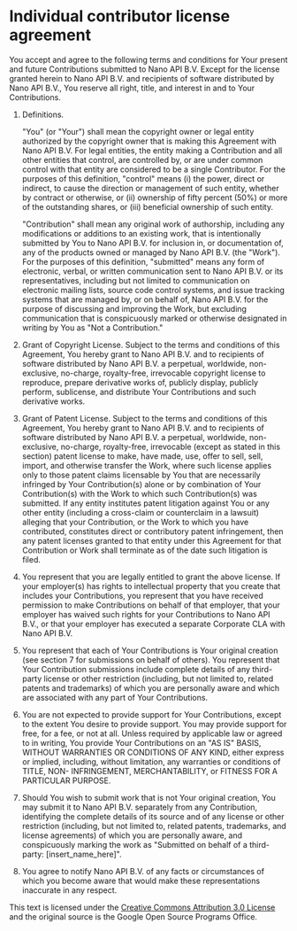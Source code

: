 # Individual contributor license agreement

You accept and agree to the following terms and conditions for Your present and
future Contributions submitted to Nano API B.V. Except for the license granted
herein to Nano API B.V. and recipients of software distributed by Nano API B.V.,
You reserve all right, title, and interest in and to Your Contributions.

1. Definitions.

   "You" (or "Your") shall mean the copyright owner or legal entity authorized
   by the copyright owner that is making this Agreement with Nano API B.V. For
   legal entities, the entity making a Contribution and all other entities that
   control, are controlled by, or are under common control with that entity are
   considered to be a single Contributor. For the purposes of this definition,
   "control" means (i) the power, direct or indirect, to cause the direction or
   management of such entity, whether by contract or otherwise, or (ii)
   ownership of fifty percent (50%) or more of the outstanding shares, or (iii)
   beneficial ownership of such entity.

   "Contribution" shall mean any original work of authorship, including any
   modifications or additions to an existing work, that is intentionally
   submitted by You to Nano API B.V. for inclusion in, or documentation of, any
   of the products owned or managed by Nano API B.V. (the "Work"). For the
   purposes of this definition, "submitted" means any form of electronic,
   verbal, or written communication sent to Nano API B.V. or its
   representatives, including but not limited to communication on electronic
   mailing lists, source code control systems, and issue tracking systems that
   are managed by, or on behalf of, Nano API B.V. for the purpose of discussing
   and improving the Work, but excluding communication that is conspicuously
   marked or otherwise designated in writing by You as "Not a Contribution."

2. Grant of Copyright License. Subject to the terms and conditions of this
   Agreement, You hereby grant to Nano API B.V. and to recipients of software
   distributed by Nano API B.V. a perpetual, worldwide, non-exclusive,
   no-charge, royalty-free, irrevocable copyright license to reproduce, prepare
   derivative works of, publicly display, publicly perform, sublicense, and
   distribute Your Contributions and such derivative works.

3. Grant of Patent License. Subject to the terms and conditions of this
   Agreement, You hereby grant to Nano API B.V. and to recipients of software
   distributed by Nano API B.V. a perpetual, worldwide, non-exclusive,
   no-charge, royalty-free, irrevocable (except as stated in this section)
   patent license to make, have made, use, offer to sell, sell, import, and
   otherwise transfer the Work, where such license applies only to those patent
   claims licensable by You that are necessarily infringed by Your
   Contribution(s) alone or by combination of Your Contribution(s) with the Work
   to which such Contribution(s) was submitted. If any entity institutes patent
   litigation against You or any other entity (including a cross-claim or
   counterclaim in a lawsuit) alleging that your Contribution, or the Work to
   which you have contributed, constitutes direct or contributory patent
   infringement, then any patent licenses granted to that entity under this
   Agreement for that Contribution or Work shall terminate as of the date such
   litigation is filed.

4. You represent that you are legally entitled to grant the above license. If
   your employer(s) has rights to intellectual property that you create that
   includes your Contributions, you represent that you have received permission
   to make Contributions on behalf of that employer, that your employer has
   waived such rights for your Contributions to Nano API B.V., or that your
   employer has executed a separate Corporate CLA with Nano API B.V.

5. You represent that each of Your Contributions is Your original creation (see
   section 7 for submissions on behalf of others). You represent that Your
   Contribution submissions include complete details of any third-party license
   or other restriction (including, but not limited to, related patents and
   trademarks) of which you are personally aware and which are associated with
   any part of Your Contributions.

6. You are not expected to provide support for Your Contributions, except to the
   extent You desire to provide support. You may provide support for free, for a
   fee, or not at all. Unless required by applicable law or agreed to in
   writing, You provide Your Contributions on an "AS IS" BASIS, WITHOUT
   WARRANTIES OR CONDITIONS OF ANY KIND, either express or implied, including,
   without limitation, any warranties or conditions of TITLE, NON- INFRINGEMENT,
   MERCHANTABILITY, or FITNESS FOR A PARTICULAR PURPOSE.

7. Should You wish to submit work that is not Your original creation, You may
   submit it to Nano API B.V. separately from any Contribution, identifying the
   complete details of its source and of any license or other restriction
   (including, but not limited to, related patents, trademarks, and license
   agreements) of which you are personally aware, and conspicuously marking the
   work as "Submitted on behalf of a third-party: [insert_name_here]".

8. You agree to notify Nano API B.V. of any facts or circumstances of which you
   become aware that would make these representations inaccurate in any respect.

This text is licensed under the
[Creative Commons Attribution 3.0 License](https://creativecommons.org/licenses/by/3.0/)
and the original source is the Google Open Source Programs Office.
